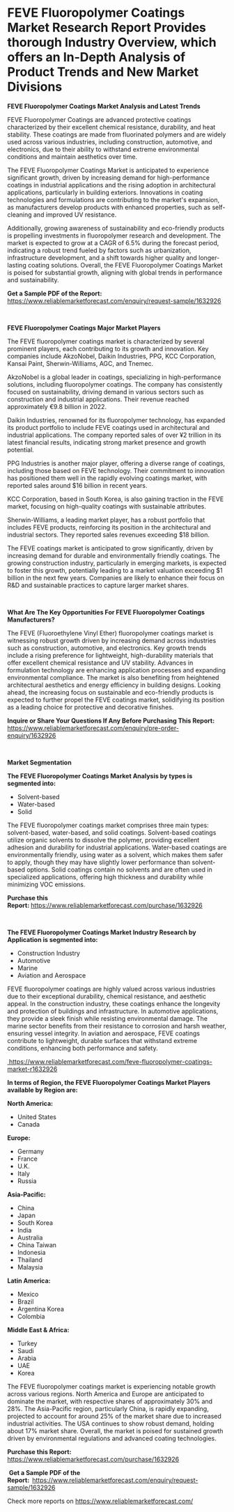 <p><h1>FEVE Fluoropolymer Coatings Market Research Report Provides thorough Industry Overview, which offers an In-Depth Analysis of Product Trends and New Market Divisions</h1></p><p><strong>FEVE Fluoropolymer Coatings Market Analysis and Latest Trends</strong></p>
<p><p>FEVE Fluoropolymer Coatings are advanced protective coatings characterized by their excellent chemical resistance, durability, and heat stability. These coatings are made from fluorinated polymers and are widely used across various industries, including construction, automotive, and electronics, due to their ability to withstand extreme environmental conditions and maintain aesthetics over time.</p><p>The FEVE Fluoropolymer Coatings Market is anticipated to experience significant growth, driven by increasing demand for high-performance coatings in industrial applications and the rising adoption in architectural applications, particularly in building exteriors. Innovations in coating technologies and formulations are contributing to the market's expansion, as manufacturers develop products with enhanced properties, such as self-cleaning and improved UV resistance. </p><p>Additionally, growing awareness of sustainability and eco-friendly products is propelling investments in fluoropolymer research and development. The market is expected to grow at a CAGR of 6.5% during the forecast period, indicating a robust trend fueled by factors such as urbanization, infrastructure development, and a shift towards higher quality and longer-lasting coating solutions. Overall, the FEVE Fluoropolymer Coatings Market is poised for substantial growth, aligning with global trends in performance and sustainability.</p></p>
<p><strong>Get a Sample PDF of the Report:&nbsp;</strong> <a href="https://www.reliablemarketforecast.com/enquiry/request-sample/1632926?utm_campaign=950&utm_medium=2&utm_source=Github&utm_content=ia&utm_term=30012025&utm_id=feve-fluoropolymer-coatings">https://www.reliablemarketforecast.com/enquiry/request-sample/1632926</a></p>
<p>&nbsp;</p>
<p><strong>FEVE Fluoropolymer Coatings Major Market Players</strong></p>
<p><p>The FEVE fluoropolymer coatings market is characterized by several prominent players, each contributing to its growth and innovation. Key companies include AkzoNobel, Daikin Industries, PPG, KCC Corporation, Kansai Paint, Sherwin-Williams, AGC, and Tnemec.</p><p>AkzoNobel is a global leader in coatings, specializing in high-performance solutions, including fluoropolymer coatings. The company has consistently focused on sustainability, driving demand in various sectors such as construction and industrial applications. Their revenue reached approximately €9.8 billion in 2022.</p><p>Daikin Industries, renowned for its fluoropolymer technology, has expanded its product portfolio to include FEVE coatings used in architectural and industrial applications. The company reported sales of over ¥2 trillion in its latest financial results, indicating strong market presence and growth potential.</p><p>PPG Industries is another major player, offering a diverse range of coatings, including those based on FEVE technology. Their commitment to innovation has positioned them well in the rapidly evolving coatings market, with reported sales around $16 billion in recent years.</p><p>KCC Corporation, based in South Korea, is also gaining traction in the FEVE market, focusing on high-quality coatings with sustainable attributes. </p><p>Sherwin-Williams, a leading market player, has a robust portfolio that includes FEVE products, reinforcing its position in the architectural and industrial sectors. They reported sales revenues exceeding $18 billion.</p><p>The FEVE coatings market is anticipated to grow significantly, driven by increasing demand for durable and environmentally friendly coatings. The growing construction industry, particularly in emerging markets, is expected to foster this growth, potentially leading to a market valuation exceeding $1 billion in the next few years. Companies are likely to enhance their focus on R&D and sustainable practices to capture larger market shares.</p></p>
<p>&nbsp;</p>
<p><strong>What Are The Key Opportunities For FEVE Fluoropolymer Coatings Manufacturers?</strong></p>
<p><p>The FEVE (Fluoroethylene Vinyl Ether) fluoropolymer coatings market is witnessing robust growth driven by increasing demand across industries such as construction, automotive, and electronics. Key growth trends include a rising preference for lightweight, high-durability materials that offer excellent chemical resistance and UV stability. Advances in formulation technology are enhancing application processes and expanding environmental compliance. The market is also benefiting from heightened architectural aesthetics and energy efficiency in building designs. Looking ahead, the increasing focus on sustainable and eco-friendly products is expected to further propel the FEVE coatings market, solidifying its position as a leading choice for protective and decorative finishes.</p></p>
<p><strong>Inquire or Share Your Questions If Any Before Purchasing This Report:</strong> <a href="https://www.reliablemarketforecast.com/enquiry/pre-order-enquiry/1632926?utm_campaign=950&utm_medium=2&utm_source=Github&utm_content=ia&utm_term=30012025&utm_id=feve-fluoropolymer-coatings">https://www.reliablemarketforecast.com/enquiry/pre-order-enquiry/1632926</a></p>
<p>&nbsp;</p>
<p><strong>Market Segmentation</strong></p>
<p><strong>The FEVE Fluoropolymer Coatings Market Analysis by types is segmented into:</strong></p>
<p><ul><li>Solvent-based</li><li>Water-based</li><li>Solid</li></ul></p>
<p><p>The FEVE fluoropolymer coatings market comprises three main types: solvent-based, water-based, and solid coatings. Solvent-based coatings utilize organic solvents to dissolve the polymer, providing excellent adhesion and durability for industrial applications. Water-based coatings are environmentally friendly, using water as a solvent, which makes them safer to apply, though they may have slightly lower performance than solvent-based options. Solid coatings contain no solvents and are often used in specialized applications, offering high thickness and durability while minimizing VOC emissions.</p></p>
<p><strong>Purchase this Report:&nbsp;</strong><a href="https://www.reliablemarketforecast.com/purchase/1632926?utm_campaign=950&utm_medium=2&utm_source=Github&utm_content=ia&utm_term=30012025&utm_id=feve-fluoropolymer-coatings">https://www.reliablemarketforecast.com/purchase/1632926</a></p>
<p>&nbsp;</p>
<p><strong>The FEVE Fluoropolymer Coatings Market Industry Research by Application is segmented into:</strong></p>
<p><ul><li>Construction Industry</li><li>Automotive</li><li>Marine</li><li>Aviation and Aerospace</li></ul></p>
<p><p>FEVE fluoropolymer coatings are highly valued across various industries due to their exceptional durability, chemical resistance, and aesthetic appeal. In the construction industry, these coatings enhance the longevity and protection of buildings and infrastructure. In automotive applications, they provide a sleek finish while resisting environmental damage. The marine sector benefits from their resistance to corrosion and harsh weather, ensuring vessel integrity. In aviation and aerospace, FEVE coatings contribute to lightweight, durable surfaces that withstand extreme conditions, enhancing both performance and safety.</p></p>
<p><a href="https://www.reliablemarketforecast.com/feve-fluoropolymer-coatings-market-r1632926?utm_campaign=950&utm_medium=2&utm_source=Github&utm_content=ia&utm_term=30012025&utm_id=feve-fluoropolymer-coatings">&nbsp;https://www.reliablemarketforecast.com/feve-fluoropolymer-coatings-market-r1632926</a></p>
<p><strong>In terms of Region, the FEVE Fluoropolymer Coatings Market Players available by Region are:</strong></p>
<p>
    <p> <strong> North America: </strong>
        <ul>
            <li>United States</li>
            <li>Canada</li>
        </ul>
        </p> 
    <p> <strong> Europe: </strong>
        <ul>
            <li>Germany</li>
            <li>France</li>
            <li>U.K.</li>
            <li>Italy</li>
            <li>Russia</li>
        </ul>
        </p> 
    <p> <strong> Asia-Pacific: </strong>
        <ul>
            <li>China</li>
            <li>Japan</li>
            <li>South Korea</li>
            <li>India</li>
            <li>Australia</li>
            <li>China Taiwan</li>
            <li>Indonesia</li>
            <li>Thailand</li>
            <li>Malaysia</li>
        </ul>
        </p> 
    <p> <strong> Latin America: </strong>
        <ul>
            <li>Mexico</li>
            <li>Brazil</li>
            <li>Argentina Korea</li>
            <li>Colombia</li>
        </ul>
        </p> 
    <p> <strong> Middle East & Africa: </strong>
        <ul>
            <li>Turkey</li>
            <li>Saudi</li>
            <li>Arabia</li>
            <li>UAE</li>
            <li>Korea</li>
        </ul>
    </p>
    </p>
<p><p>The FEVE fluoropolymer coatings market is experiencing notable growth across various regions. North America and Europe are anticipated to dominate the market, with respective shares of approximately 30% and 28%. The Asia-Pacific region, particularly China, is rapidly expanding, projected to account for around 25% of the market share due to increased industrial activities. The USA continues to show robust demand, holding about 17% market share. Overall, the market is poised for sustained growth driven by environmental regulations and advanced coating technologies.</p></p>
<p><strong>Purchase this Report: </strong><a href="https://www.reliablemarketforecast.com/purchase/1632926?utm_campaign=950&utm_medium=2&utm_source=Github&utm_content=ia&utm_term=30012025&utm_id=feve-fluoropolymer-coatings">https://www.reliablemarketforecast.com/purchase/1632926</a></p>
<p>&nbsp;<strong>Get a Sample PDF of the Report:&nbsp;&nbsp;</strong><a href="https://www.reliablemarketforecast.com/enquiry/request-sample/1632926?utm_campaign=950&utm_medium=2&utm_source=Github&utm_content=ia&utm_term=30012025&utm_id=feve-fluoropolymer-coatings">https://www.reliablemarketforecast.com/enquiry/request-sample/1632926</a></p>
<p><strong></strong></p>
<p>Check more reports on <a href="https://www.reliablemarketforecast.com/?utm_campaign=950&utm_medium=2&utm_source=Github&utm_content=ia&utm_term=30012025&utm_id=feve-fluoropolymer-coatings">https://www.reliablemarketforecast.com/</a></p>
